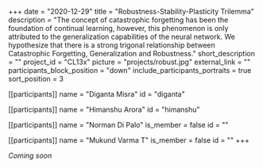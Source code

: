 +++
date = "2020-12-29"
title = "Robustness-Stability-Plasticity Trilemma"
description = "The concept of catastrophic forgetting has been the foundation of continual learning, however, this phenomenon is only attributed to the generalization capabilities of the neural network. We hypothesize that there is a strong trigonal relationship between Catastrophic Forgetting, Generalization and Robustness."
short_description = ""
project_id = "CL13x"
picture = "projects/robust.jpg"
external_link = ""
participants_block_position = "down"
include_participants_portraits = true
sort_position = 3

[[participants]]
    name = "Diganta Misra"
    id = "diganta"

[[participants]]
    name = "Himanshu Arora"
    id = "himanshu"

[[participants]]
    name = "Norman Di Palo"
    is_member = false
    id = ""

[[participants]]
    name = "Mukund Varma T"
    is_member = false
    id = ""
+++

*Coming soon*